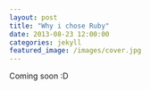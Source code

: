 ```yaml
---
layout: post
title: "Why i chose Ruby"
date: 2013-08-23 12:00:00
categories: jekyll
featured_image: /images/cover.jpg
---
```


Coming soon :D
